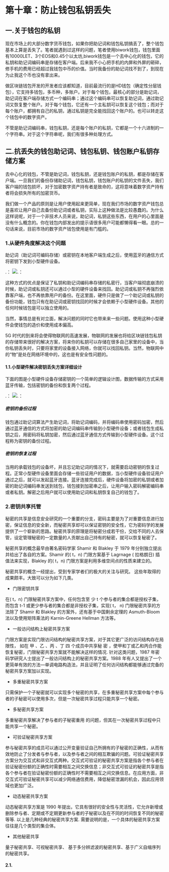 # 第十章：防止钱包私钥丢失

## 一.关于钱包的私钥

现在市场上的大部分数字货币钱包，如果你把助记词和钱包私钥搞丢了，整个钱包基本上算是丢失了。笔者就遇到过这样的问题，笔者使用biwork钱包，钱包里面有10000LET、3个EOS和0.45个以太坊,biwork钱包是一个去中心化的钱包，它的私钥和助记词编码串是存储在客户端。后来我不小心把手机的内屏和外屏的砸碎，修手机的费用已经超过我钱包中币的价值。当时我备份的助记词找不到了，到现在为止我这个币也没有拿出来。

做区块链钱包开发的开发者应该都知道，目前最流行的是HD钱包（确定性分层钱包），它支持多钱包，多币种，多账户。对于每个钱包，最核心的部分是助记词，助记词在客户端存储方式一个编码串；通过这个编码串可以恢复助记词，通过助记词又恢复整个账户。对于每个钱包，它还有一个主私钥可以恢复这个钱包；而对于每个账户，都拥有自己的私钥，通过私钥是完全能找回这个账户的。也可以转走这个钱包中的数字资产。

不管是助记词编码串，钱包私钥，还是每个账户的私钥，它都是一个十六进制的一个字符串。对于这个字符串呢，我们有很多种处理方式。

## 二.抗丢失的钱包助记词、钱包私钥、钱包账户私钥存储方案

去中心化的钱包，不管是助记词，钱包私钥，还是钱包账户的私钥，都是存储在客户端。一旦我们的备份存储助记词，钱包私钥，钱包账户的私钥的文件丢失，我们客户端的钱包损坏，对于加密数字资产持有者是致命的，这将意味着数字资产持有者将会损失所有的加密货币。

我们做一个产品的原则是让用户使用起来更简单，现在我们市场的数字资产钱包总是喜欢让用户自己去备份助记词或者私钥，实际上这种做法是比较愚蠢的。为什么这样说呢，对于一个非技术人员来说，助记词，私钥这些东西，在用户的心里面是没有什么概念的。你在钱包内部发出的提示语很多用户可能都懒得看一眼。总的一句话来说，目前市场的数字资产钱包使用是有门槛的。

### 1.从硬件角度解决这个问题

助记词（助记词可编码存储）或密钥在本地客户端生成之后，使用蓝牙的通信方式将密钥下发到小型硬件设备。

.： 
    ![.： 
](https://github.com/guoshijiang/blockchain-wallet/blob/master/img/privateKey.png)

这种方式的优点是保证了私钥和助记词编码串存储的私密行，当客户端彻底崩溃的时候，助记词或私钥还可以通过小型的硬件设备来找回。助记词或私钥不再强烈依靠客户端，也不再依靠用户的备份。在这里面，硬件只是做了一个助记词或私钥的备份功能，钱包只有在助记词或密钥找回的时候才会依赖于小型硬件设备。其他的任何时候钱包是可以独立使用的。

当然，事情总是有对立面，解决问题的同时它也带来来一些问题。使用这种小型硬件会使钱包的造价和使用成本偏高。

5G 时代的到来将会使得物联网的高速发展，物联网的发展也将给区块链钱包私钥的存储带来很好的解决方案，将来你的私钥可以存储在很多自己家里的设备中，当你私钥丢失时，只要将家里的设备接入网络，你就可以找回私钥。当然，物联网中的“物”是处在网络环境中的，这也是有安全性问题的。

#### 1.1.小型硬件解决密钥丢失方案详细设计

下面的图是小型硬件设备存储密钥的一个简单的逻辑设计图，数据传输的方式采用蓝牙传输，包括密钥的备份和恢复两个过程。

.： 
    ![.： 
](https://github.com/guoshijiang/blockchain-wallet/blob/master/img/1231.png)



##### 密钥的备份过程

钱包通过助记词算法产生助记词，将助记词编码，并将编码串使用密码加密，然后通过蓝牙通信的方式将加密的助记词编码串传输到小型硬件设备；或者钱包生成私钥之后，用密码将私钥加密，然后通过蓝牙通信方式传输到小型硬件设备。这个过程称为密钥的备份过程。


##### 密钥的恢复过程

当用的承载钱包的设备坏，并且忘记助记词的情况下，就需要启动密钥的恢复过程。正常小型硬件设备里面会存储一些验证用户的数据，当小型硬件设备验证用户通过之后，就可以发起蓝牙连接。蓝牙连接完成后，硬件设备将加密的私钥或者加密的助记词编码串发送到钱包，钱包接到加密串之后，让用户输入密码解密编码串或者私钥。解密之后用户就可以使用助记词和私钥恢复自己的钱包了。


### 2.密钥共享托管

秘密的共享是信息安全研究的一个重要的分支，密码主要是为了对重要信息进行加密，保证信息的安全新，而秘密共享却可以保证密钥的安全性，它为密码学的发展提供了一个崭新的思路。秘密共享的原理是将秘密分成若干份，交给不同的人去保管，设定管理秘密的一定数量的人贡献出自己持有的秘密，就可以恢复秘密了。

秘密共享的概念最早由著名密码学家 Shamir 和 Blakley 于 1979 年分别独立提出并给出了各自的方案。Shamir 的( t，n) 门限方案基于 Lagrnage ( 拉格朗日) 插值法来实现，Blakley 的( t，n) 门限方案是利用多维空间点的性质来建立的。

秘密共享的概念一经提出，受到专家学者们的极大的关注与研究。 这些年取得的成果颇丰。大致可以分为如下几类。

* 门限密钥共享

在( t，n) 门限秘密共享方案中，任何包含至 少 t 个参与者的集合都是授权子集，而包含 t-1 或更少参与者的集合都是非授权子集，实现( t， n) 门限秘密共享的方法除了 Shamir 和 Blakley 的方案外，还有基于中国剩余定理的 Asmuth-Bloom 法以及使用矩阵乘法的 Karnin-Greene Hellman 方法等。

* 一般访问结构上秘密共享方案

门限方案是实现门限访问结构的秘密共享方案，对于其它更广泛的访问结构存在局限性， 如在 甲 、乙 、丙 、丁 四 个成员中共享秘 密 ，使甲和丁或乙和丙合作能恢复秘密，门限秘密共享方案就不能解决这样的情况. 针对这类问题，1987 年密码学研究人士提出了一般访问结构上的秘密共享方案。1988 年有人又提出了一个更简单有效的方法—单调电路构造法，并且证明了任何访问结构都能够通过完备的秘密共享方案加以实现。

* 多重秘密共享方案

只需保护一个子秘密就可以实现多个秘密的共享，在多重秘密共享方案中每个参与者的子秘密可以使用多次，但是一次秘密共享过程只能共享一个秘密。

* 多秘密共享方案

多重秘密共享解决了参与者的子秘密重用 的问题，但其在一次秘密共享过程中只能共享一个秘密。

* 可验证秘密共享方案

参与秘密共享的成员可以通过公开变量验证自己所拥有的子秘密的正确性，从而有效地防止了分发者与参与者，以及参与者之间的相互欺骗的问题。可验证秘密共享方案分为交互式和非交互式两种。交互式可验证的秘密共享方案是指各个参与者在验证秘密份额的正确性时需要相互之间交换信息；非交互式可验证的秘密共享是指各个参与者在验证秘密份额的正确性时不需要相互之间交换信息。在应用方面，非交互式可验证秘密共享可以减少网络通信费用，降低秘密泄漏的机会，因此应用领域也更加广泛。

* 动态秘密共享方案

动态秘密共享方案是 1990 年提出，它具有很好的安全性与灵活性，它允许新增或删除参与者、定期或不定期更新参与者的子秘密以及在不同的时间恢复不同的秘密等等. 以上是几种经典的秘密共享方案. 需要说明的是，一个具体的秘密共享方案往往是几个类型的集合体。

* 其他秘密共享

量子秘密共享、可视秘密共享、 基于多分辨滤波的秘密共享、基于广义自缩序列的秘密共享。

#### 2.1.






